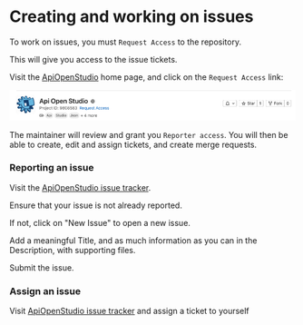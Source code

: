 Creating and working on issues
==============================

To work on issues, you must ```Request Access``` to the repository.

This will give you access to the issue tickets.

Visit the [ApiOpenStudio][gitlab] home page, and click on the ```Request Access```
link:

![Request Access screenshot][request_access_screenshot]

The maintainer will review and grant you ```Reporter access```. You will then be
able to create, edit and assign tickets, and create merge requests.

### Reporting an issue

Visit the [ApiOpenStudio issue tracker][issues].

Ensure that your issue is not already reported.

If not, click on "New Issue" to open a new issue.

Add a meaningful Title, and as much information as you can in the Description,
with supporting files.

Submit the issue.

### Assign an issue

Visit [ApiOpenStudio issue tracker][issues] and assign a ticket to yourself

[gitlab]: https://gitlab.com/apiopenstudio/apiopenstudio

[issues]: https://gitlab.com/apiopenstudio/apiopenstudio/-/issues

[request_access_screenshot]: images/contributing-request-access.png
